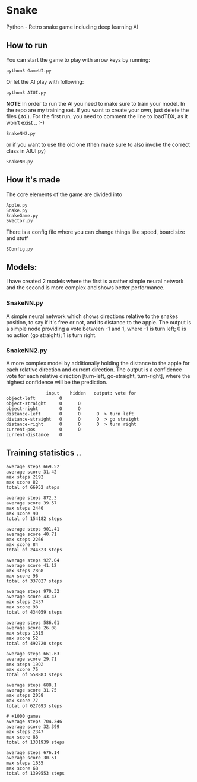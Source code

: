 # Snake
Python - Retro snake game including deep learning AI

## How to run
You can start the game to play with arrow keys by running:
```
python3 GameUI.py
```

Or let the AI play with following:
```
python3 AIUI.py
```

**NOTE**
In order to run the AI you need to make sure to train your model. In the repo are my training set. 
If you want to create your own, just delete the files (*.td.*). For the first run, you need to comment the line to loadTDX, as it won't exist .. :-)
```
SnakeNN2.py
```

or if you want to use the old one (then make sure to also invoke the correct class in AIUI.py)
```
SnakeNN.py
```

## How it's made
The core elements of the game are divided into
```
Apple.py
Snake.py
SnakeGame.py
SVector.py
```

There is a config file where you can change things like speed, board size and stuff
```
SConfig.py
```

## Models:
I have created 2 models where the first is a rather simple neural network and the second is more complex and shows better performance.

### SnakeNN.py
A simple neural network which shows directions relative to the snakes position, to say if it's free or not, and its distance to the apple. The output is a simple node providing a vote between -1 and 1, where -1 is turn left; 0 is no action (go straight); 1 is turn right.


### SnakeNN2.py
A more complex model by additionally holding the distance to the apple for each relative direction and current direction. The output is a confidence vote for each relative direction [turn-left, go-straight, turn-right], where the highest confidence will be the prediction.

```
               input    hidden   output: vote for
object-left         O
object-straight     O      O
object-right        O      O
distance-left       O      O      O  > turn left  
distance-straight   O      O      O  > go straight
distance-right      O      O      O  > turn right
current-pos         O      O
current-distance    O
```

## Training statistics .. 
```
average steps 669.52
average score 31.42
max steps 2192
max score 82
total of 66952 steps

average steps 872.3
average score 39.57
max steps 2440
max score 90
total of 154182 steps

average steps 901.41
average score 40.71
max steps 2266
max score 84
total of 244323 steps

average steps 927.04
average score 41.12
max steps 2868
max score 96
total of 337027 steps

average steps 970.32
average score 43.43
max steps 2437
max score 98
total of 434059 steps

average steps 586.61
average score 26.08
max steps 1315
max score 52
total of 492720 steps

average steps 661.63
average score 29.71
max steps 1902
max score 75
total of 558883 steps

average steps 688.1
average score 31.75
max steps 2058
max score 77
total of 627693 steps

# +1000 games
average steps 704.246
average score 32.399
max steps 2347
max score 88
total of 1331939 steps

average steps 676.14
average score 30.51
max steps 1635
max score 68
total of 1399553 steps
